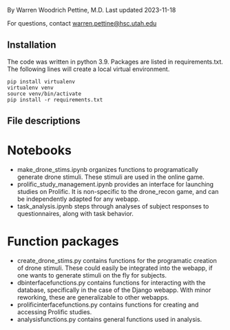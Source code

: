 
By Warren Woodrich Pettine, M.D.
Last updated 2023-11-18

For questions, contact warren.pettine@hsc.utah.edu

## Installation
The code was written in python 3.9. Packages are listed in requirements.txt. The following lines will create a local virtual environment.

```
pip install virtualenv
virtualenv venv
source venv/bin/activate
pip install -r requirements.txt
```

## File descriptions

# Notebooks
- make_drone_stims.ipynb organizes functions to programatically generate drone stimuli. These stimuli are used in the online game.
- prolific_study_management.ipynb provides an interface for launching studies on Prolific. It is non-specific to the drone_recon game, and can be independently adapted for any webapp. 
- task_analysis.ipynb steps through analyses of subject responses to questionnaires, along with task behavior. 

# Function packages
- create_drone_stims.py contains functions for the programatic creation of drone stimuli. These could easily be integrated into the webapp, if one wants to generate stimuli on the fly for subjects.
- dbinterfacefunctions.py contains functions for interacting with the database, specifically in the case of the Django webapp. With minor reworking, these are generalizable to other webapps.
- prolificinterfacefunctions.py contains functions for creating and accessing Prolific studies. 
- analysisfunctions.py contains general functions used in analysis. 